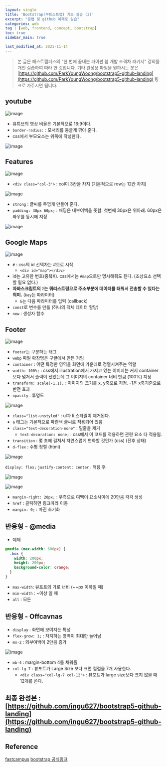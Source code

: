 ```yaml
---
layout: single
title: 'Bootstrap(부트스트랩) 기초 실습 (2)'
excerpt: "문법 및 github 예제로 실습" 
categories: web
tag : [web, frontend, concept, bootstrap]
toc: true
sidebar_main: true

last_modified_at: 2021-11-14
---
```


> 본 글은 패스트캠퍼스의 "한 번에 끝내는 파이썬 웹 개발 초격차 패키지" 강의를 개인 실습하여 따라 한 것입니다.
> 기타 완성용 파일을 원하시는 분은 [https://github.com/ParkYoungWoong/bootstrap5-github-landing](https://github.com/ParkYoungWoong/bootstrap5-github-landing) 링크로 가주시면 됩니다. 

## youtube

![image](https://user-images.githubusercontent.com/78655692/141646524-1397cfac-8d10-4fd1-958c-352ae60dac2e.png)

<script src="https://gist.github.com/ingu627/2deb61d1634aae5c2f334deedd941905.js"></script>

<script src="https://gist.github.com/ingu627/7b7def99dad66d367dc914f8f905c3ae.js"></script>

- 유튜브의 영상 비율은 기본적으로 16:9이다. 
- `border-radius:` : 모서리를 둥글게 깎아 준다. 
- css에서 부모요소는 위쪽에 작성한다.

![image](https://user-images.githubusercontent.com/78655692/141646962-333fa385-7b36-4812-929d-a6a58f5b9eef.png)

<script src="https://gist.github.com/ingu627/010cce714a0d210e47fb62ed30e188c0.js"></script>

<script src="https://gist.github.com/ingu627/7ab7e83d662eb5b0cb7bf74faf4059ad.js"></script>

## Features

![image](https://user-images.githubusercontent.com/78655692/141679415-1178326c-3cd3-4f48-9d95-4e8ab1c3b7fb.png)

<script src="https://gist.github.com/ingu627/26265d0a098ffeef17f4ad481d7b20ab.js"></script>

<script src="https://gist.github.com/ingu627/9e292618b6e893f0a2168089416bc387.js"></script>

- `<div class="col-3">` : col이 3칸을 차지 (기본적으로 row는 12칸 차지)

![image](https://user-images.githubusercontent.com/78655692/141679708-b8c22501-6ffa-451d-9b5e-80bd2c7907e5.png)

<script src="https://gist.github.com/ingu627/b6eeedcb03665f738c2c020c4df34b24.js"></script>

<script src="https://gist.github.com/ingu627/bc71c2e25215150faf10ccf20a18cad6.js"></script>

- `strong` : 글씨를 두껍게 만들어 준다. 
- `padding: 30px 60px;` : 패딩은 내부여백을 뜻함. 첫번째 30px은 위아래. 60px은 좌우를 동시에 지정

![image](https://user-images.githubusercontent.com/78655692/141680045-83fc653c-b3d5-4539-a02b-9be164fb1de1.png)

<script src="https://gist.github.com/ingu627/bcb6a511fe853bd120a13cbf3d94665a.js"></script>

<script src="https://gist.github.com/ingu627/cfebe72d19cce05e626d076adabf025c.js"></script>

## Google Maps

![image](https://user-images.githubusercontent.com/78655692/141680920-75ab22af-57f2-498e-aec0-ce2bfd6f574d.png)

<script src="https://gist.github.com/ingu627/544aa99d5f10163b30b6bcfd1a915956.js"></script>

- `#` : css의 id 선택자는 #으로 시작
  - `<div id="map"></div>`
- id는 고유한 번호(중복X). css에서는 `#map`으로만 명시해줘도 된다. (조상요소 선택할 필요 없다.)
- **자바스크립트의 `?`는 쿼리스트링으로 주소부분에 데이터를 태워서 전송할 수 있다는 의미.** (`key`는 파라미터)
  - `&`는 다음 파라미터를 입력 (callback)
- `const`로 변수를 만듦 (하나의 객체 데이터 할당)
- `new` : 생성자 함수

## Footer

![image](https://user-images.githubusercontent.com/78655692/141681542-e1ec1b58-ce9d-49e9-b65e-d97509f51af3.png)

<script src="https://gist.github.com/ingu627/094f11f2098780c751319ad5bc40f3b4.js"></script>

<script src="https://gist.github.com/ingu627/e06fdfa97c7b98262e3677ce629bedad.js"></script>

- `footer`는 구분하는 태그
- `webp` 파일 확장명은 구글에서 만든 거임
- `container` : 어떤 특정한 영역을 화면에 가운데로 정렬시켜주는 역할
- `width: 100%;` : css에서 illustration에서 가지고 있는 이미지는 커서 container보다 넘쳐서 출력이 됐었는데 그 이미지의 container 너비 만큼 (100%) 지정
- `transform: scale(-1,1);` : 이미지의 크기를 x, y축으로 지정. -1은 x축기준으로 반전 효과 
- `opacity` : 투명도

![image](https://user-images.githubusercontent.com/78655692/141681854-3f8e27b5-3d03-4c11-953a-cdba8caea1a3.png)

<script src="https://gist.github.com/ingu627/00f27c92fb7734abc2f74fe07c46e907.js"></script>

<script src="https://gist.github.com/ingu627/4b076a74d7804dfc4b618d88da4c8aaf.js"></script>

- `class="list-unstyled"` : ul과 li 스타일이 제거된다. 
- `a` 태그는 기본적으로 파란색 글씨로 적용되어 있음
- `class="text-decoration-none"` : 밑줄을 제거
  - `text-decoration: none;` : css에서 이 코드를 적용하면 관련 요소 다 적용됨.
- `transition` : 몇 초에 걸쳐서 자연스럽게 변화할 것인가 (css) (전후 상태)
- `d-flex` : 수평 정렬 (html)

![image](https://user-images.githubusercontent.com/78655692/141682207-c0b0c62b-e458-4a45-92bf-df25350f9559.png)

`display: flex;`
`justify-content: center;` 적용 후

![image](https://user-images.githubusercontent.com/78655692/141682222-685f29e8-f45f-431a-8c76-9c6000499d3c.png)

![image](https://user-images.githubusercontent.com/78655692/141682335-7b31e0ed-e170-467b-812a-993d4f06599e.png)

<script src="https://gist.github.com/ingu627/5bd7446269b01e871d59d7a52741799c.js"></script>

<script src="https://gist.github.com/ingu627/65a12d125d3897a9280475247b76c7b8.js"></script>

- `margin-right: 20px;` : 우측으로 여백이 요소사이에 20만큼 각각 생성
- `href` : 클릭하면 링크따라 이동 
- `margin: 0;` : 마진 초기화 

## 반응형 - @media

- 예제

```css
@media (max-width: 600px) {
  .box {
    width: 200px;
    height: 200px;
    background-color: orange;
  }
}
```

- `max-width`: 뷰포트의 가로 너비 (~~px 이하일 때)
- `min-width` : ~이상 일 때
- `all` : 모든

## 반응형 - Offcavnas

<script src="https://gist.github.com/ingu627/f1a58e8466352d19e5710efc78539c54.js"></script>

- `display` : 화면에 보여지는 특성
- `flex-grow: 1;` : 차지하는 영역이 최대한 늘어남
- `ms-2` : 외부여백이 2만큼 증가 

![image](https://user-images.githubusercontent.com/78655692/141683895-2059ffc3-6f50-4e6f-ac4a-14e4dcb49381.png)

- `mb-4` : margin-bottom 4를 채워줌 
- `col-lg-7` : 뷰포트가 Large Size 보다 크면 컬럼을 7개 사용한다.
  - `<div class="col-lg-7 col-12">` : 뷰포트가 large size보다 크지 않을 때 12개를 쓴다.

## 최종 완성본 : [https://github.com/ingu627/bootstrap5-github-landing](https://github.com/ingu627/bootstrap5-github-landing)

## Reference
[fastcampus](https://fastcampus.co.kr/dev_online_pyweb)
[bootstrap 공식링크](https://getbootstrap.com/)